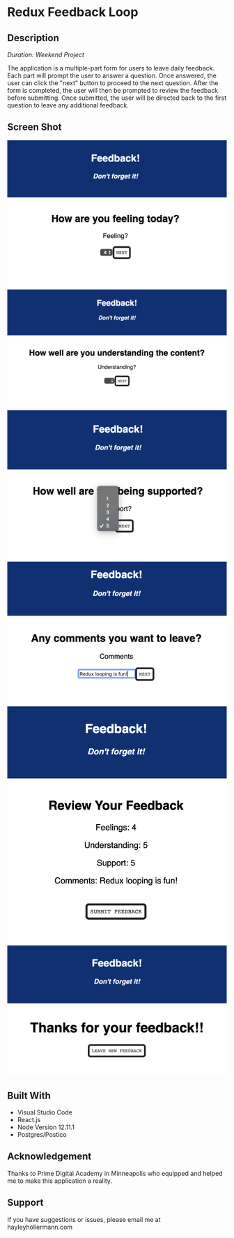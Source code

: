 # Redux Feedback Loop

## Description
*Duration: Weekend Project*

The application is a multiple-part form for users to leave daily feedback. Each part will prompt the user to answer a question. Once answered, the user can click the "next" button to proceed to the next question. After the form is completed, the user will then be prompted to review the feedback before submitting. Once submitted, the user will be directed back to the first question to leave any additional feedback.


## Screen Shot
![Screen Shot of Feeling](public/images/feeling.png)
![Screen Shot of Feeling](public/images/understanding.png)
![Screen Shot of Feeling](public/images/support.png)
![Screen Shot of Feeling](public/images/comments.png)
![Screen Shot of Feeling](public/images/review.png)
![Screen Shot of Feeling](public/images/thanks.png)


## Built With
- Visual Studio Code
- React.js
- Node Version 12.11.1
- Postgres/Postico


## Acknowledgement
Thanks to Prime Digital Academy in Minneapolis who equipped and helped me to make this application a reality.


## Support
If you have suggestions or issues, please email me at hayleyhollermann.com